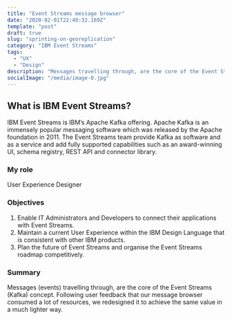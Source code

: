 ```yaml
---
title: "Event Streams message browser"
date: "2020-02-01T22:40:32.169Z"
template: "post"
draft: true
slug: "sprinting-on-georeplication"
category: "IBM Event Streams"
tags:
  - "UX"
  - "Design"
description: "Messages travelling through, are the core of the Event Streams (Kafka) concept. Following user feedback that our message browser consumed a lot of resources, we redesigned it to achieve the same value in a much lighter way."
socialImage: "/media/image-0.jpg"
---
```


## What is IBM Event Streams?
IBM Event Streams is IBM’s Apache Kafka offering. Apache Kafka is an immensely popular messaging software which was released by the Apache foundation in 2011. The Event Streams team provide Kafka as software and as a service and add fully supported capabilities such as an award-winning UI, schema registry, REST API and connector library.

### My role
User Experience Designer

### Objectives
1. Enable IT Administrators and Developers to connect their applications with Event Streams.
2. Maintain a current User Experience within the IBM Design Language that is consistent with other IBM products.
3. Plan the future of Event Streams and organise the Event Streams roadmap competitively.

### Summary
Messages (events) travelling through, are the core of the Event Streams (Kafka) concept. Following user feedback that our message browser consumed a lot of resources, we redesigned it to achieve the same value in a much lighter way.